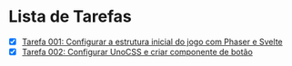 # Lista de Tarefas

- [x] [Tarefa 001: Configurar a estrutura inicial do jogo com Phaser e Svelte](./001-setup-phaser.md)
- [x] [Tarefa 002: Configurar UnoCSS e criar componente de botão](./002-setup-unocss.md)

